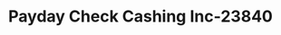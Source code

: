 ---
f_zip-code: 70002
f_state-code: LA
title: Payday Check Cashing Inc-23840
f_phone: 504-454-6345
f_city-only: Metairie
f_address: 3644 W Esplanade Ave N Metairie
f_location-unique-id: '23840'
slug: payday-check-cashing-inc-23840
updated-on: '2024-05-30T13:46:58.046Z'
created-on: '2024-05-30T13:36:59.803Z'
published-on: '2024-05-30T13:54:32.469Z'
f_city-state: cms/city/metairie-la.md
f_company: cms/company/payday-check-cashing-inc.md
f_state: cms/state/louisiana.md
layout: '[payday-loan].html'
tags: payday-loan
---